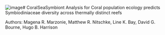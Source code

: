 ![image](https://github.com/magenamarzonie/CoralSeaSymbiont/assets/42525102/41951024-5832-49dd-acf8-df2dbb762f37)# CoralSeaSymbiont
Analysis for Coral population ecology predicts Symbiodiniaceae diversity across thermally distinct reefs

Authors: Magena R. Marzonie, Matthew R. Nitschke, Line K. Bay, David G. Bourne, Hugo B. Harrison

